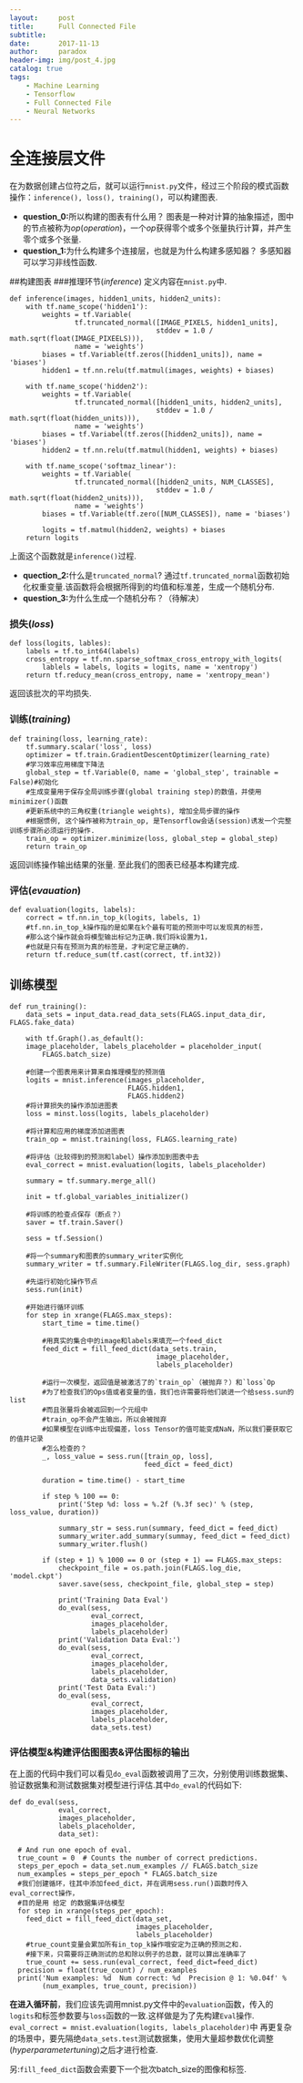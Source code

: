 ```yaml
---
layout:     post
title:      Full Connected File
subtitle:   
date:       2017-11-13
author:     paradox
header-img: img/post_4.jpg
catalog: true
tags:
    - Machine Learning 
    - Tensorflow
    - Full Connected File
    - Neural Networks
---
```


# 全连接层文件
在为数据创建占位符之后，就可以运行`mnist.py`文件，经过三个阶段的模式函数操作：`inference(), loss(), training()`，可以构建图表.

- <b>question_0:</b>所以构建的图表有什么用？
  图表是一种对计算的抽象描述，图中的节点被称为$op(operation)$，一个$op$获得零个或多个张量执行计算，并产生零个或多个张量.
- <b>question_1:</b>为什么构建多个连接层，也就是为什么构建多感知器？
  多感知器可以学习非线性函数.

##构建图表
###推理环节$(inference)$
定义内容在`mnist.py`中.
```py3
def inference(images, hidden1_units, hidden2_units):
    with tf.name_scope('hidden1'):
        weights = tf.Variable(
                tf.truncated_normal([IMAGE_PIXELS, hidden1_units],
                                    stddev = 1.0 / math.sqrt(float(IMAGE_PIXEELS))),
                name = 'weights')
        biases = tf.Variable(tf.zeros([hidden1_units]), name = 'biases')
        hidden1 = tf.nn.relu(tf.matmul(images, weights) + biases)

    with tf.name_scope('hidden2'):
        weights = tf.Variable(
                tf.truncated_normal([hidden1_units, hidden2_units],
                                    stddev = 1.0 / math.sqrt(float(hidden_units))),
                name = 'weights')
        biases = tf.Variabel(tf.zeros([hidden2_units]), name = 'biases')
        hidden2 = tf.nn.relu(tf.matmul(hidden1, weights) + biases)

    with tf.name_scope('softmaz_linear'):
        weights = tf.Variable(
                tf.truncated_normal([hidden2_units, NUM_CLASSES],
                                    stddev = 1.0 / math.sqrt(float(hidden2_units))),
                name = 'weights')
        biases = tf.Variable(tf.zero([NUM_CLASSES]), name = 'biases')

        logits = tf.matmul(hidden2, weights) + biases
    return logits                
```
上面这个函数就是`inference()`过程.

- <b>quection_2:</b>什么是`truncated_normal`?
  通过`tf.truncated_normal`函数初始化权重变量.该函数将会根据所得到的均值和标准差，生成一个随机分布.
- <b>question_3:</b>为什么生成一个随机分布？（待解决）

### 损失$(loss)$
```py3
def loss(logits, lables):
    labels = tf.to_int64(labels)
    cross_entropy = tf.nn.sparse_softmax_cross_entropy_with_logits(
        lablels = labels, logits = logits, name = 'xentropy')
    return tf.reducy_mean(cross_entropy, name = 'xentropy_mean')
```
返回该批次的平均损失.

### 训练$(training)$
```py3
def training(loss, learning_rate):
    tf.summary.scalar('loss', loss)
    optimizer = tf.train.GradientDescentOptimizer(learning_rate)
    #学习效率应用梯度下降法
    global_step = tf.Variable(0, name = 'global_step', trainable = False)#初始化
    #生成变量用于保存全局训练步骤(global training step)的数值，并使用minimizer()函数
    #更新系统中的三角权重(triangle weights), 增加全局步骤的操作 
    #根据惯例, 这个操作被称为train_op, 是Tensorflow会话(session)诱发一个完整训练步骤所必须运行的操作.
    train_op = optimizer.minimize(loss, global_step = global_step)
    return train_op
```
返回训练操作输出结果的张量.
至此我们的图表已经基本构建完成.

### 评估$(evauation)$
```py3
def evaluation(logits, labels):
    correct = tf.nn.in_top_k(logits, labels, 1)
    #tf.nn.in_top_k操作指的是如果在k个最有可能的预测中可以发现真的标签，
    #那么这个操作就会将模型输出标记为正确.我们将k设置为1，
    #也就是只有在预测为真的标签是，才判定它是正确的.
    return tf.reduce_sum(tf.cast(correct, tf.int32))
```

## 训练模型
```py3
def run_training():
    data_sets = input_data.read_data_sets(FLAGS.input_data_dir, FLAGS.fake_data)

    with tf.Graph().as_default():
    image_placeholder, labels_placeholder = placeholder_input(
        FLAGS.batch_size)

    #创建一个图表用来计算来自推理模型的预测值
    logits = mnist.inference(images_placeholder,
                             FLAGS.hidden1,
                             FLAGS.hidden2)
    #将计算损失的操作添加进图表
    loss = minst.loss(logits, labels_placeholder)

    #将计算和应用的梯度添加进图表
    train_op = mnist.training(loss, FLAGS.learning_rate)

    #将评估（比较得到的预测和label）操作添加到图表中去
    eval_correct = mnist.evaluation(logits, labels_placeholder)

    summary = tf.summary.merge_all()

    init = tf.global_variables_initializer()

    #将训练的检查点保存（断点？）
    saver = tf.train.Saver()

    sess = tf.Session()

    #将一个summary和图表的summary_writer实例化
    summary_writer = tf.summary.FileWriter(FLAGS.log_dir, sess.graph)

    #先运行初始化操作节点
    sess.run(init)

    #开始进行循环训练
    for step in xrange(FLAGS.max_steps):
        start_time = time.time()

        #用真实的集合中的image和labels来填充一个feed_dict
        feed_dict = fill_feed_dict(data_sets.train,
                                    image_placeholder,
                                    labels_placeholder)

        #运行一次模型，返回值是被激活了的`train_op`（被抛弃？）和`loss`Op
        #为了检查我们的Ops值或者变量的值，我们也许需要将他们装进一个给sess.sun的list
        #而且张量将会被返回到一个元组中
        #train_op不会产生输出，所以会被抛弃
        #如果模型在训练中出现偏差，loss Tensor的值可能变成NaN，所以我们要获取它的值并记录
        #怎么检查的？
        _, loss_value = sess.run([train_op, loss], 
                                 feed_dict = feed_dict)

        duration = time.time() - start_time

        if step % 100 == 0:
            print('Step %d: loss = %.2f (%.3f sec)' % (step, loss_value, duration))

            summary_str = sess.run(summary, feed_dict = feed_dict)
            summary_writer.add_summary(summay, feed_dict = feed_dict)
            summary_writer.flush()

        if (step + 1) % 1000 == 0 or (step + 1) == FLAGS.max_steps:
            checkpoint_file = os.path.join(FLAGS.log_die, 'model.ckpt')
            saver.save(sess, checkpoint_file, global_step = step)

            print('Training Data Eval')
            do_eval(sess,
                    eval_correct,
                    images_placeholder,
                    labels_placeholder)
            print('Validation Data Eval:')
            do_eval(sess,
                    eval_correct,
                    images_placeholder,
                    labels_placeholder,
                    data_sets.validation)
            print('Test Data Eval:')
            do_eval(sess,
                    eval_correct,
                    images_placeholder,
                    labels_placeholder,
                    data_sets.test)
```

### 评估模型&构建评估图图表&评估图标的输出
在上面的代码中我们可以看见`do_eval`函数被调用了三次，分别使用训练数据集、验证数据集和测试数据集对模型进行评估.其中`do_eval`的代码如下:
```py3
def do_eval(sess,
            eval_correct,
            images_placeholder,
            labels_placeholder,
            data_set):
 
  # And run one epoch of eval.
  true_count = 0  # Counts the number of correct predictions.
  steps_per_epoch = data_set.num_examples // FLAGS.batch_size
  num_examples = steps_per_epoch * FLAGS.batch_size
  #我们创建循环，往其中添加feed_dict，并在调用sess.run()函数时传入eval_correct操作，
  #目的是用 给定 的数据集评估模型
  for step in xrange(steps_per_epoch):
    feed_dict = fill_feed_dict(data_set,
                               images_placeholder,
                               labels_placeholder)
    #true_count变量会累加所有in_top_k操作哦安定为正确的预测之和.
    #接下来，只需要将正确测试的总和除以例子的总数，就可以算出准确率了
    true_count += sess.run(eval_correct, feed_dict=feed_dict)
  precision = float(true_count) / num_examples
  print('Num examples: %d  Num correct: %d  Precision @ 1: %0.04f' %
        (num_examples, true_count, precision))
```
<b>在进入循环前</b>，我们应该先调用mnist.py文件中的`evaluation`函数，传入的`logits`和标签参数要与`loss`函数的一致.这样做是为了先构建`Eval`操作.
`eval_correct = mnist.evaluation(logits, labels_placeholder)`中
再更复杂的场景中，要先隔绝`data_sets.test`测试数据集，使用大量超参数优化调整$(hyperparameter tuning)$之后才进行检查.

另:`fill_feed_dict`函数会索要下一个批次batch_size的图像和标签.

